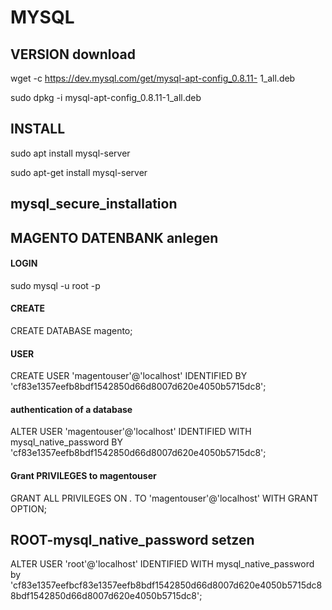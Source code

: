 # MYSQL

## VERSION download

wget -c https://dev.mysql.com/get/mysql-apt-config_0.8.11-
1_all.deb

sudo dpkg -i mysql-apt-config_0.8.11-1_all.deb

## INSTALL

sudo apt install mysql-server

sudo apt-get install mysql-server

## mysql_secure_installation

## MAGENTO DATENBANK anlegen

#### LOGIN
sudo mysql -u root -p

#### CREATE
CREATE DATABASE magento;

#### USER
CREATE USER 'magentouser'@'localhost' IDENTIFIED BY
'cf83e1357eefb8bdf1542850d66d8007d620e4050b5715dc8';

#### authentication of a database
ALTER USER 'magentouser'@'localhost' IDENTIFIED WITH
mysql_native_password BY 'cf83e1357eefb8bdf1542850d66d8007d620e4050b5715dc8';

#### Grant PRIVILEGES to magentouser

GRANT ALL PRIVILEGES ON *.* TO 'magentouser'@'localhost' WITH
GRANT OPTION;

## ROOT-mysql_native_password setzen

ALTER USER 'root'@'localhost' IDENTIFIED WITH mysql_native_password by 'cf83e1357eefbcf83e1357eefb8bdf1542850d66d8007d620e4050b5715dc88bdf1542850d66d8007d620e4050b5715dc8';
